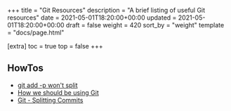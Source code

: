 +++
title = "Git Resources"
description = "A brief listing of useful Git resources"
date = 2021-05-01T18:20:00+00:00
updated = 2021-05-01T18:20:00+00:00
draft = false
weight = 420
sort_by = "weight"
template = "docs/page.html"

[extra]
toc = true
top = false
+++

## HowTos

* [git add -p won't split](https://drewdeponte.com/blog/git-add-patch-wont-split/)
* [How we should be using Git](https://drewdeponte.com/blog/how-we-should-be-using-git/)
* [Git - Splitting Commits](https://drewdeponte.com/blog/git-splitting-commits/)
